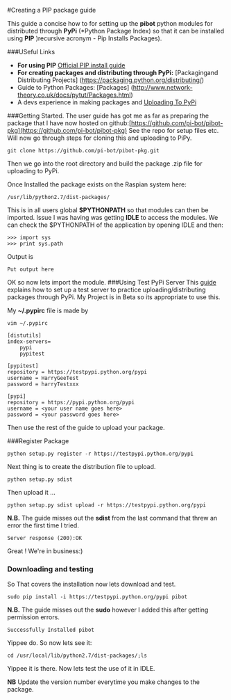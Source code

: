 #Creating a PIP package guide 

This guide a concise how to for setting up the  **pibot** python modules for distributed through **PyPi** (*Python Package Index) so that it can be installed using **PIP** )recursive acronym - Pip Installs Packages).

###USeful Links
- **For using PIP** [Official PIP install guide](https://pip.pypa.io/en/latest/reference/pip_install/)
- **For creating packages and distributing through PyPi:** [Packagingand Distributing Projects] (https://packaging.python.org/distributing/)
- Guide to Python Packages: [Packages] (http://www.network-theory.co.uk/docs/pytut/Packages.html)
- A devs experience in making packages and [Uploading To PyPi](https://tom-christie.github.io/articles/pypi/)

###Getting Started.
The user guide has got me as far as preparing the package that I have now hosted on github:[https://github.com/pi-bot/pibot-pkg](https://github.com/pi-bot/pibot-pkg)
See the repo for setup files etc. Will now go through steps for cloning this and uploading to PiPy. 

```
git clone https://github.com/pi-bot/pibot-pkg.git
```

Then we go into the root directory and build the package .zip file for uploading to PyPi.

Once Installed the package exists on the Raspian system here:

```
/usr/lib/python2.7/dist-packages/
```

This is in all users global **$PYTHONPATH** so that modules can then be imported. Issue I was having was getting **IDLE** to access the modules.  We can check the $PYTHONPATH of the application by opening IDLE and then:
```
>>> import sys
>>> print sys.path
```
Output is 
```
Put output here
```

OK so now lets import the module.
###Using Test PyPi Server
This [guide](https://wiki.python.org/moin/TestPyPI) explains how to set up a test server to practice uploading/distributing packages through PyPi.  My Project is in Beta so its appropriate to use this.

My **~/.pypirc** file is made by 

```
vim ~/.pypirc
```


```
[distutils]
index-servers=
    pypi
    pypitest

[pypitest]
repository = https://testpypi.python.org/pypi
username = HarryGeeTest
password = harryTestxxx

[pypi]
repository = https://pypi.python.org/pypi
username = <your user name goes here>
password = <your password goes here>
```

Then use the rest of the guide to upload your package. 

###Register Package
```
python setup.py register -r https://testpypi.python.org/pypi
```
Next thing is to create the distribution file to upload.

```
python setup.py sdist
```
Then upload it ...
```
python setup.py sdist upload -r https://testpypi.python.org/pypi
```
**N.B.** The guide misses out the **sdist** from the last command that threw an error the first time I tried.

```
Server response (200):OK
```
Great ! We're in business:)

### Downloading and testing 
So That covers the installation now lets download and test. 
```
sudo pip install -i https://testpypi.python.org/pypi pibot
```
**N.B.** The guide misses out the **sudo** however I added this after getting permission errors.

```
Successfully Installed pibot
```
Yippee do. So now lets see it: 

```
cd /usr/local/lib/python2.7/dist-packages/;ls
```
Yippee it is there.  Now lets test the use of it in IDLE.



**NB** Update the version number everytime you make changes to the package. 
